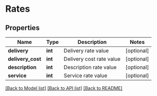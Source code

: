 # Rates

## Properties
Name | Type | Description | Notes
------------ | ------------- | ------------- | -------------
**delivery** | **int** | Delivery rate value | [optional] 
**delivery_cost** | **int** | Delivery cost rate value | [optional] 
**description** | **int** | Description rate value | [optional] 
**service** | **int** | Service rate value | [optional] 

[[Back to Model list]](../../README.md#documentation-for-models) [[Back to API list]](../../README.md#documentation-for-api-endpoints) [[Back to README]](../../README.md)

